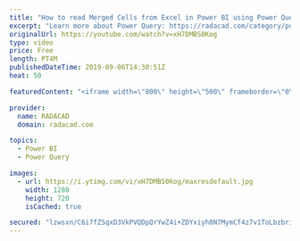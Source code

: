 ```yaml
---
title: "How to read Merged Cells from Excel in Power BI using Power Query"
excerpt: "Learn more about Power Query: https://radacad.com/category/power-query"
originalUrl: https://youtube.com/watch?v=xH7DMBS0Kog
type: video
price: Free
length: PT4M
publishedDateTime: 2019-09-06T14:30:51Z
heat: 50

featuredContent: "<iframe width=\"800\" height=\"500\" frameborder=\"0\" src=\"https://www.youtube.com/embed/xH7DMBS0Kog\" allow=\"accelerometer; autoplay; encrypted-media; gyroscope; picture-in-picture\" allowfullscreen></iframe>"

provider:
  name: RADACAD
  domain: radacad.com

topics:
  - Power BI
  - Power Query

images:
  - url: https://i.ytimg.com/vi/xH7DMBS0Kog/maxresdefault.jpg
    width: 1280
    height: 720
    isCached: true

secured: "lzwsxn/C6i7fZSqxD3VkPVQDpQrYwZ4i+ZDYxiyh8N7MymCf4z7v1ToLbzbri6GUizcf7UgsUu+Wlw6Ni/MNsLcoKrR9cM0Lea7cFtng/lfpcHhtw0LK6hklRV5R3TDGXY5Ioqq54GervXPCKr+yGG/LH82v4TYDYAf6zpKh+IRBKZ7L6SFldg/U0xGpvOKpf5GkUjC/O+PbQOdYIpWxcmhVtXLOs/gPscq7XWGtfiAketcsPbGsIqPce/es2ZJ31N9/6DF8unOkvx7VMWgfmI7WHTuiWBCt0jVwXMF5Eb1vzAfhgALi/HyhpkaCO93v1Py5tlvzmUdHUWU/bGzNMGcstqLT9/Y44u4xHgotFwrKDipTgaGCwGLwVVi40Mn2xT7A/eGaKo0bcySCDgNYBeInr+NfWLth08wNS1PNMvo=;RszUu+IDYdbiBR/pY0hGCA=="
---
```


